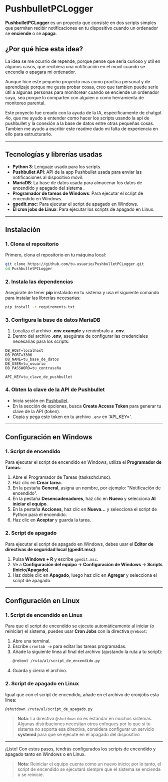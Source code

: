 # PushbulletPCLogger

**PushbulletPCLogger** es un proyecto que consiste en dos scripts simples que permiten recibir notificaciones en tu dispositivo cuando un ordenador se **enciende** o se **apaga**.

## ¿Por qué hice esta idea?
La idea se me ocurrio de repende, porque pense que seria curioso y util en algunos casos, que recibiera una notificación en el movil cuando se encendia o apagara mi ordenador.

Aunque hice este pequeño proyecto mas como practica personal y de aprendizaje porque me gusta probar cosas, creo que tambien puede serle útil a algunas personas para monitorear cuando se enciende un ordenador suyo, sea porque lo comparten con alguien o como herramienta de monitoreo parental.

Este proyecto fue creado con la ayuda de la IA, especificamente de chatgpt 4o, que me ayudo a entender como hacer los scripts usando la api de pushbullet y la conexión a la base de datos entre otras pequeñas cosas.
Tambien me ayudo a escribir este readme dado mi falta de experiencia en ello para estructurarlo.

---

## Tecnologías y librerías usadas

- **Python 3**: Lenguaje usado para los scripts.
- **Pushbullet API**: API de la app Pushbullet usada para enviar las notificaciones al dispositivo móvil.
- **MariaDB**: La base de datos usada para almacenar los datos de encendido y apagado del sistema .
- **Programador de tareas de Windows**: Para ejecutar el script de encendido en Windows.
- **gpedit.msc**: Para ejecutar el script de apagado en Windows.
- **El cron jobs de Linux**: Para ejecutar los scripts de apagado en Linux.

---

## Instalación

### 1. **Clona el repositorio**
Primero, clona el repositorio en tu máquina local:
```bash
git clone https://github.com/tu-usuario/PushbulletPCLogger.git
cd PushbulletPCLogger
```

### 2. **Instala las dependencias**
Asegúrate de tener **pip** instalado en tu sistema y usa el siguiente comando para instalar las librerías necesarias:
```bash
pip install -r requirements.txt
```

### 3. **Configura la base de datos MariaDB**
1. Localiza el archivo **.env.example** y renómbralo a **.env**.
2. Dentro del archivo **.env**, asegúrate de configurar las credenciales necesarias para los scripts:
```plaintext
DB_HOST=localhost
DB_PORT=3306
DB_NAME=tu_base_de_datos
DB_USER=tu_usuario
DB_PASSWORD=tu_contraseña

API_KEY=tu_clave_de_pushbullet

```

### 4. **Obten la clave de la API de Pushbullet**
- Inicia sesión en [Pushbullet](https://www.pushbullet.com).
- En la sección de opciones, busca **Create Access Token** para generar tu clave de la API (token). 
- Copia y pega este token en tu archivo `.env` en 'API_KEY='.

---

## Configuración en Windows

### 1. Script de encendido
Para ejecutar el script de encendido en Windows, utiliza el **Programador de Tareas**:

1. Abre el Programador de Tareas (taskschd.msc).
2. Haz clic en **Crear tarea**.
3. En la pestaña **General**, asigna un nombre, por ejemplo: "Notificación de encendido".
4. En la pestaña **Desencadenadores**, haz clic en **Nuevo** y selecciona **Al iniciar el equipo**.
5. En la pestaña **Acciones**, haz clic en **Nueva...** y selecciona el script de Python para el encendido.
6. Haz clic en **Aceptar** y guarda la tarea.

### 2. Script de apagado
Para ejecutar el script de apagado en Windows, debes usar el **Editor de directivas de seguridad local (gpedit.msc)**:

1. Pulsa **Windows + R** y escribe `gpedit.msc`.
2. Ve a **Configuración del equipo → Configuración de Windows → Scripts (Inicio/Apagado)**.
3. Haz doble clic en **Apagado**, luego haz clic en **Agregar** y selecciona el script de apagado.

---

## Configuración en Linux

### 1. Script de encendido en Linux
Para que el script de encendido se ejecute automáticamente al iniciar (o reiniciar) el sistema, puedes usar **Cron Jobs** con la directiva `@reboot`:

1. Abre una terminal.
2. Escribe `crontab -e` para editar las tareas programadas.
3. Añade la siguiente línea al final del archivo (ajustando la ruta a tu script):
   ```bash
   @reboot /ruta/al/script_de_encendido.py
   ```
4. Guarda y cierra el archivo.

### 2. Script de apagado en Linux
Igual que con el script de encendido, añade en el archivo de cronjobs esta linea:
   ```bash
   @shutdown /ruta/al/script_de_apagado.py
   ```
> **Nota**: La directiva `@shutdown` no es estándar en muchos sistemas. Algunas distribuciones necesitan otros enfoques por lo que si tu sistema no soporta esa directiva, considera configurar un servicio **systemd** para que se ejecute en el apagado del dispositivo

---

¡Listo! Con estos pasos, tendrás configurados los scripts de encendido y apagado tanto en Windows o en Linux.


> **Nota**: Reiniciar el equipo cuenta como un nuevo inicio; por lo tanto, el script de encendido se ejecutará siempre que el sistema se encienda o se reinicie.